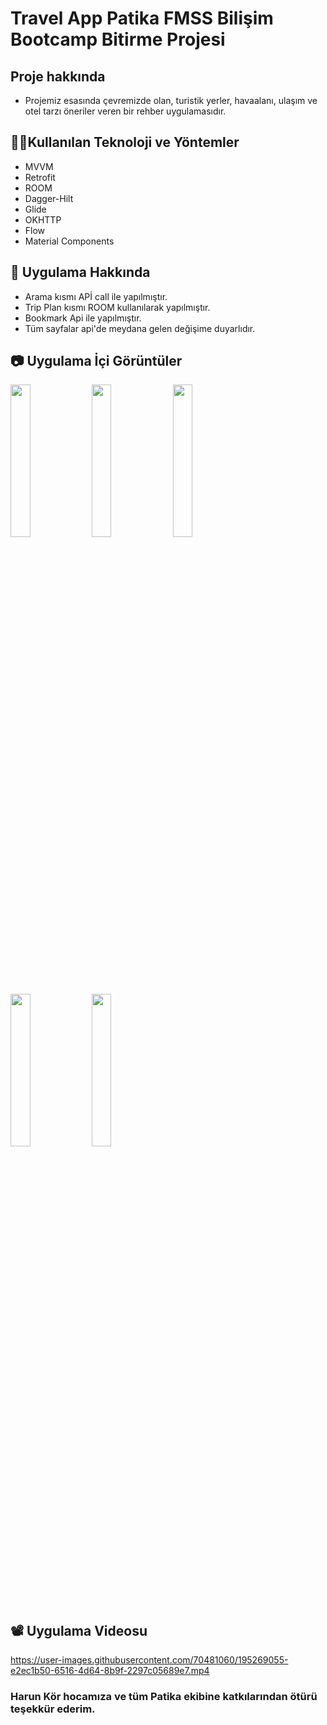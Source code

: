 
# Travel App Patika FMSS Bilişim Bootcamp Bitirme Projesi

## Proje hakkında
* Projemiz esasında çevremizde olan, turistik yerler, havaalanı, ulaşım ve otel tarzı öneriler veren bir rehber uygulamasıdır.

## 👩‍💻Kullanılan Teknoloji ve Yöntemler 
* MVVM
* Retrofit
* ROOM
* Dagger-Hilt
* Glide
* OKHTTP
* Flow
* Material Components

## 📕 Uygulama Hakkında
* Arama kısmı APİ call ile yapılmıştır.
* Trip Plan kısmı ROOM kullanılarak yapılmıştır.
* Bookmark Api ile yapılmıştır.
* Tüm sayfalar api'de meydana gelen değişime duyarlıdır.

## 📷 Uygulama İçi Görüntüler

<p float="left">
 <img src="https://user-images.githubusercontent.com/70481060/195266655-a95d07e9-9025-4698-a011-f8b03f4467bb.jpeg" width="25%" height="25%"/>
  <img src="https://user-images.githubusercontent.com/70481060/195266603-48ef2881-a1d6-41b3-ba46-a268bb1c12c0.jpeg" width="25%" height="25%"/>
  <img src="https://user-images.githubusercontent.com/70481060/195266613-a8efd571-a87f-4c45-bc27-4ada5bf24cd4.jpeg" width="25%" height="25%"/>  
  <img src="https://user-images.githubusercontent.com/70481060/195266657-9e7a8939-72de-48f6-884d-d7f7b4f635f4.jpeg" width="25%" height="25%"/>
  <img src="https://user-images.githubusercontent.com/70481060/195266660-50be8cff-172a-4ba5-b42d-85253a758c0c.jpeg" width="25%" height="25%"/>
</p>

## 📽 Uygulama Videosu

https://user-images.githubusercontent.com/70481060/195269055-e2ec1b50-6516-4d64-8b9f-2297c05689e7.mp4

###  Harun Kör hocamıza ve tüm Patika ekibine katkılarından ötürü teşekkür ederim.
